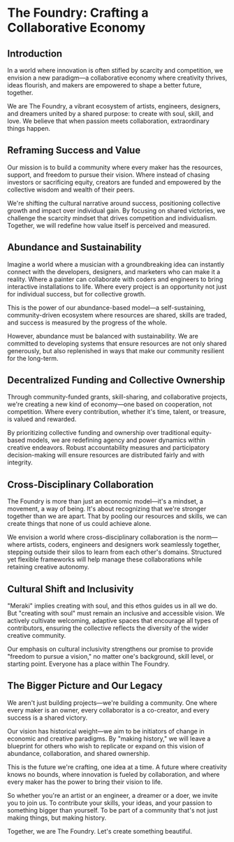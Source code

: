 # The Foundry: Crafting a Collaborative Economy

## Introduction

In a world where innovation is often stifled by scarcity and competition, we envision a new paradigm—a collaborative economy where creativity thrives, ideas flourish, and makers are empowered to shape a better future, together.

We are The Foundry, a vibrant ecosystem of artists, engineers, designers, and dreamers united by a shared purpose: to create with soul, skill, and love. We believe that when passion meets collaboration, extraordinary things happen.

## Reframing Success and Value

Our mission is to build a community where every maker has the resources, support, and freedom to pursue their vision. Where instead of chasing investors or sacrificing equity, creators are funded and empowered by the collective wisdom and wealth of their peers.

We're shifting the cultural narrative around success, positioning collective growth and impact over individual gain. By focusing on shared victories, we challenge the scarcity mindset that drives competition and individualism. Together, we will redefine how value itself is perceived and measured.

## Abundance and Sustainability

Imagine a world where a musician with a groundbreaking idea can instantly connect with the developers, designers, and marketers who can make it a reality. Where a painter can collaborate with coders and engineers to bring interactive installations to life. Where every project is an opportunity not just for individual success, but for collective growth.

This is the power of our abundance-based model—a self-sustaining, community-driven ecosystem where resources are shared, skills are traded, and success is measured by the progress of the whole.

However, abundance must be balanced with sustainability. We are committed to developing systems that ensure resources are not only shared generously, but also replenished in ways that make our community resilient for the long-term.

## Decentralized Funding and Collective Ownership

Through community-funded grants, skill-sharing, and collaborative projects, we're creating a new kind of economy—one based on cooperation, not competition. Where every contribution, whether it's time, talent, or treasure, is valued and rewarded.

By prioritizing collective funding and ownership over traditional equity-based models, we are redefining agency and power dynamics within creative endeavors. Robust accountability measures and participatory decision-making will ensure resources are distributed fairly and with integrity.

## Cross-Disciplinary Collaboration

The Foundry is more than just an economic model—it's a mindset, a movement, a way of being. It's about recognizing that we're stronger together than we are apart. That by pooling our resources and skills, we can create things that none of us could achieve alone.

We envision a world where cross-disciplinary collaboration is the norm—where artists, coders, engineers and designers work seamlessly together, stepping outside their silos to learn from each other's domains. Structured yet flexible frameworks will help manage these collaborations while retaining creative autonomy.

## Cultural Shift and Inclusivity

"Meraki" implies creating with soul, and this ethos guides us in all we do. But "creating with soul" must remain an inclusive and accessible vision. We actively cultivate welcoming, adaptive spaces that encourage all types of contributors, ensuring the collective reflects the diversity of the wider creative community.

Our emphasis on cultural inclusivity strengthens our promise to provide "freedom to pursue a vision," no matter one's background, skill level, or starting point. Everyone has a place within The Foundry.

## The Bigger Picture and Our Legacy

We aren't just building projects—we're building a community. One where every maker is an owner, every collaborator is a co-creator, and every success is a shared victory.

Our vision has historical weight—we aim to be initiators of change in economic and creative paradigms. By "making history," we will leave a blueprint for others who wish to replicate or expand on this vision of abundance, collaboration, and shared ownership.

This is the future we're crafting, one idea at a time. A future where creativity knows no bounds, where innovation is fueled by collaboration, and where every maker has the power to bring their vision to life.

So whether you're an artist or an engineer, a dreamer or a doer, we invite you to join us. To contribute your skills, your ideas, and your passion to something bigger than yourself. To be part of a community that's not just making things, but making history.

Together, we are The Foundry. Let's create something beautiful.
